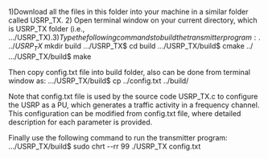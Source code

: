 1)Download all the files in this folder into your machine in a similar folder called USRP_TX. 
2) Open terminal window on your current directory, which is USRP_TX folder (i.e., .../USRP_TX$).
3) Type the following commands to build the transmitter program:
.../USRP_TX$ mkdir build
.../USRP_TX$ cd build
.../USRP_TX/build$ cmake ../
.../USRP_TX/build$ make

Then copy config.txt file into build folder, also can be done from terminal window as:
.../USRP_TX/build$ cp ../config.txt ../build/

Note that config.txt file is used by the source code USRP_TX.c to configure the USRP as a PU, which generates a traffic activity in a frequency channel.
This configuration can be modified from config.txt file, where detailed description for each parameter is provided.

Finally use the following command to run the transmitter program:
.../USRP_TX/build$ sudo chrt --rr 99 ./USRP_TX config.txt




